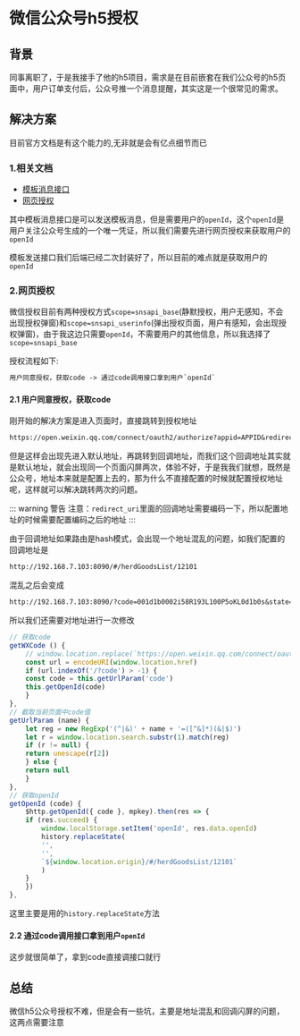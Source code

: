 # 微信公众号h5授权

## 背景

同事离职了，于是我接手了他的h5项目，需求是在目前嵌套在我们公众号的h5页面中，用户订单支付后，公众号推一个消息提醒，其实这是一个很常见的需求。

## 解决方案

目前官方文档是有这个能力的,无非就是会有亿点细节而已

### 1.相关文档

- [模板消息接口](https://developers.weixin.qq.com/doc/offiaccount/Message_Management/Template_Message_Interface.html)
- [网页授权](https://developers.weixin.qq.com/doc/offiaccount/OA_Web_Apps/Wechat_webpage_authorization.html)

其中模板消息接口是可以发送模板消息，但是需要用户的`openId`，这个`openId`是用户关注公众号生成的一个唯一凭证，所以我们需要先进行网页授权来获取用户的`openId`

模板发送接口我们后端已经二次封装好了，所以目前的难点就是获取用户的`openId`

### 2.网页授权

微信授权目前有两种授权方式`scope=snsapi_base`(静默授权，用户无感知，不会出现授权弹窗)和`scope=snsapi_userinfo`(弹出授权页面，用户有感知，会出现授权弹窗)，由于我这边只需要`openId`，不需要用户的其他信息，所以我选择了`scope=snsapi_base`

授权流程如下:

```txt
用户同意授权，获取code -> 通过code调用接口拿到用户`openId`
```
#### 2.1 用户同意授权，获取code

刚开始的解决方案是进入页面时，直接跳转到授权地址

```txt
https://open.weixin.qq.com/connect/oauth2/authorize?appid=APPID&redirect_uri=REDIRECT_URI&response_type=code&scope=SCOPE&state=STATE#wechat_redirect
```
但是这样会出现先进入默认地址，再跳转到回调地址，而我们这个回调地址其实就是默认地址，就会出现同一个页面闪屏两次，体验不好，于是我我们就想，既然是公众号，地址本来就是配置上去的，那为什么不直接配置的时候就配置授权地址呢，这样就可以解决跳转两次的问题。

::: warning 警告
注意：`redirect_uri`里面的回调地址需要编码一下，所以配置地址的时候需要配置编码之后的地址
:::

由于回调地址如果路由是hash模式，会出现一个地址混乱的问题，如我们配置的回调地址是
```txt
http://192.168.7.103:8090/#/herdGoodsList/12101
```
混乱之后会变成
```txt
http://192.168.7.103:8090/?code=001d1b0002i58R193L100P5oKL0d1b0s&state=#/herdGoodsList/12101
```
所以我们还需要对地址进行一次修改
```js
// 获取code
getWXCode () {
    // window.location.replace(`https://open.weixin.qq.com/connect/oauth2/authorize?appid=wx79c95085a9eeb8c9&redirect_uri=http://192.168.7.103:8090/#/herdGoodsList/12101&response_type=code&scope=snsapi_base#wechat_redirect`)
    const url = encodeURI(window.location.href)
    if (url.indexOf('/?code') > -1) {
    const code = this.getUrlParam('code')
    this.getOpenId(code)
    }
},
// 截取当前页面中code值
getUrlParam (name) {
    let reg = new RegExp('(^|&)' + name + '=([^&]*)(&|$)')
    let r = window.location.search.substr(1).match(reg)
    if (r != null) {
    return unescape(r[2])
    } else {
    return null
    }
},
// 获取openId
getOpenId (code) {
    $http.getOpenId({ code }, mpkey).then(res => {
    if (res.succeed) {
        window.localStorage.setItem('openId', res.data.openId)
        history.replaceState(
        '',
        '',
        `${window.location.origin}/#/herdGoodsList/12101`
        )
    }
    })
},
```
这里主要是用的`history.replaceState`方法

#### 2.2 通过code调用接口拿到用户`openId`

这步就很简单了，拿到code直接调接口就行

## 总结

微信h5公众号授权不难，但是会有一些坑，主要是地址混乱和回调闪屏的问题，这两点需要注意